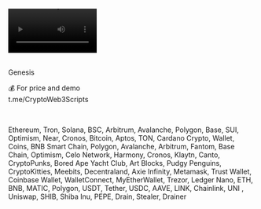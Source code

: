 <video src='https://github.com/user-attachments/assets/306c40a8-8e26-4b2b-86bb-465095cbab15' width=180/><video />
<br />




<br />
Genesis

💰 For price and demo<br />
t.me/CryptoWeb3Scripts

<br />

Ethereum, Tron, Solana, BSC, Arbitrum, Avalanche, Polygon, Base, SUI, Optimism, Near, Cronos, Bitcoin, Aptos, TON, Cardano
Crypto, Wallet, Coins, BNB Smart Chain, Polygon, Avalanche, Arbitrum, Fantom, Base Chain, Optimism, Celo Network, Harmony, Cronos, Klaytn, Canto,
CryptoPunks, Bored Ape Yacht Club, Art Blocks, Pudgy Penguins, CryptoKitties, Meebits, Decentraland, Axie Infinity, Metamask, Trust Wallet, Coinbase Wallet,
WalletConnect, MyEtherWallet, Trezor, Ledger Nano, ETH, BNB, MATIC, Polygon, USDT, Tether, USDC, AAVE, LINK, Chainlink, UNI , Uniswap, SHIB, Shiba Inu, PEPE, Drain, Stealer, Drainer
